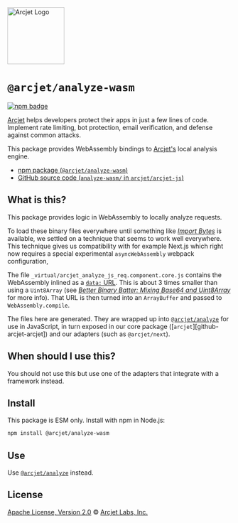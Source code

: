 <a href="https://arcjet.com" target="_arcjet-home">
  <picture>
    <source media="(prefers-color-scheme: dark)" srcset="https://arcjet.com/logo/arcjet-dark-lockup-voyage-horizontal.svg">
    <img src="https://arcjet.com/logo/arcjet-light-lockup-voyage-horizontal.svg" alt="Arcjet Logo" height="128" width="auto">
  </picture>
</a>

# `@arcjet/analyze-wasm`

<p>
  <a href="https://www.npmjs.com/package/@arcjet/analyze-wasm">
    <picture>
      <source media="(prefers-color-scheme: dark)" srcset="https://img.shields.io/npm/v/%40arcjet%2Fanalyze-wasm?style=flat-square&label=%E2%9C%A6Aj&labelColor=000000&color=5C5866">
      <img alt="npm badge" src="https://img.shields.io/npm/v/%40arcjet%2Fanalyze-wasm?style=flat-square&label=%E2%9C%A6Aj&labelColor=ECE6F0&color=ECE6F0">
    </picture>
  </a>
</p>

[Arcjet][arcjet] helps developers protect their apps in just a few lines of
code. Implement rate limiting, bot protection, email verification, and defense
against common attacks.

This package provides WebAssembly bindings to [Arcjet's][arcjet] local analysis engine.

- [npm package (`@arcjet/analyze-wasm`)](https://www.npmjs.com/package/@arcjet/analyze-wasm)
- [GitHub source code (`analyze-wasm/` in `arcjet/arcjet-js`)](https://github.com/arcjet/arcjet-js/tree/main/analyze-wasm)

## What is this?

This package provides logic in WebAssembly to locally analyze requests.

To load these binary files everywhere until something like
[_Import Bytes_][tc39-proposal-import-bytes] is available,
we settled on a technique that seems to work well everywhere.
This technique gives us compatibility with for example Next.js which right now
requires a special experimental `asyncWebAssembly` webpack configuration,

The file `_virtual/arcjet_analyze_js_req.component.core.js` contains the
WebAssembly inlined as a [`data:` URL][mdn-data-url].
This is about 3 times smaller than using a `Uint8Array` (see
[_Better Binary Batter: Mixing Base64 and Uint8Array_][wasm-base64-blog] for more
info).
That URL is then turned into an `ArrayBuffer` and passed to
`WebAssembly.compile`.

The files here are generated.
They are wrapped up into [`@arcjet/analyze`][github-arcjet-analyze] for use in
JavaScript,
in turn exposed in our core package
([`arcjet`][github-arcjet-arcjet])
and our adapters (such as `@arcjet/next`).

<!-- TODO(@wooorm-arcjet): link `adapters` above when the main repo is up to date. -->

## When should I use this?

You should not use this but use one of the adapters that integrate with a
framework instead.

<!-- TODO(@wooorm-arcjet): link `adapters` above when the main repo is up to date. -->

## Install

This package is ESM only.
Install with npm in Node.js:

```sh
npm install @arcjet/analyze-wasm
```

## Use

Use [`@arcjet/analyze`][file-analyze] instead.

## License

[Apache License, Version 2.0][apache-license] © [Arcjet Labs, Inc.][arcjet]

[arcjet]: https://arcjet.com
[file-analyze]: ../analyze/
[mdn-data-url]: https://developer.mozilla.org/en-US/docs/Web/HTTP/Basics_of_HTTP/Data_URLs
[wasm-base64-blog]: https://blobfolio.com/2019/better-binary-batter-mixing-base64-and-uint8array/
[apache-license]: http://www.apache.org/licenses/LICENSE-2.0
[github-arcjet-analyze]: https://github.com/arcjet/arcjet-js/tree/main/analyze
[tc39-proposal-import-bytes]: https://github.com/tc39/proposal-import-bytes
